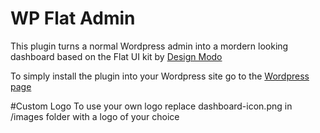 # WP Flat Admin
This plugin turns a normal Wordpress admin into a mordern looking dashboard based on the Flat UI kit by [Design Modo](http://designmodo.com/flat)

To simply install the plugin into your Wordpress site go to the [Wordpress page](https://wordpress.org/plugins/wp-flatadmin/)

#Custom Logo
To use your own logo replace dashboard-icon.png in /images folder with a logo of your choice
